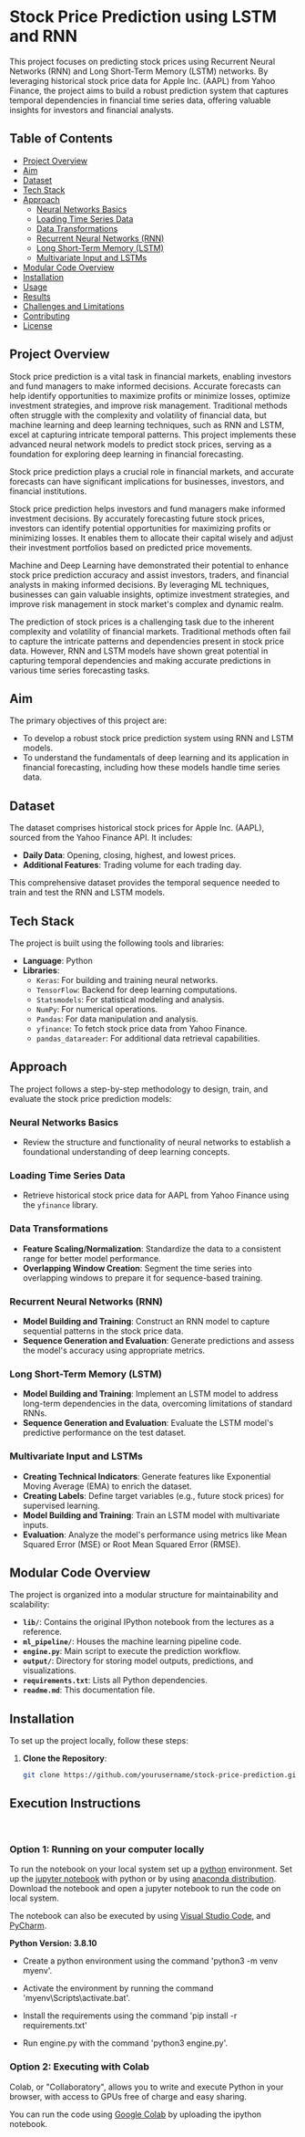 # Stock Price Prediction using LSTM and RNN

This project focuses on predicting stock prices using Recurrent Neural Networks (RNN) and Long Short-Term Memory (LSTM) networks. By leveraging historical stock price data for Apple Inc. (AAPL) from Yahoo Finance, the project aims to build a robust prediction system that captures temporal dependencies in financial time series data, offering valuable insights for investors and financial analysts.

## Table of Contents
- [Project Overview](#project-overview)
- [Aim](#aim)
- [Dataset](#dataset)
- [Tech Stack](#tech-stack)
- [Approach](#approach)
  - [Neural Networks Basics](#neural-networks-basics)
  - [Loading Time Series Data](#loading-time-series-data)
  - [Data Transformations](#data-transformations)
  - [Recurrent Neural Networks (RNN)](#recurrent-neural-networks-rnn)
  - [Long Short-Term Memory (LSTM)](#long-short-term-memory-lstm)
  - [Multivariate Input and LSTMs](#multivariate-input-and-lstms)
- [Modular Code Overview](#modular-code-overview)
- [Installation](#installation)
- [Usage](#usage)
- [Results](#results)
- [Challenges and Limitations](#challenges-and-limitations)
- [Contributing](#contributing)
- [License](#license)

## Project Overview
Stock price prediction is a vital task in financial markets, enabling investors and fund managers to make informed decisions. Accurate forecasts can help identify opportunities to maximize profits or minimize losses, optimize investment strategies, and improve risk management. Traditional methods often struggle with the complexity and volatility of financial data, but machine learning and deep learning techniques, such as RNN and LSTM, excel at capturing intricate temporal patterns. This project implements these advanced neural network models to predict stock prices, serving as a foundation for exploring deep learning in financial forecasting.

Stock price prediction plays a crucial role in financial markets, and accurate forecasts can have significant implications for businesses, investors, and financial institutions. 

Stock price prediction helps investors and fund managers make informed investment decisions. By accurately forecasting future stock prices, investors can identify potential opportunities for maximizing profits or minimizing losses. It enables them to allocate their capital wisely and adjust their investment portfolios based on predicted price movements.

Machine and Deep Learning have demonstrated their potential to enhance stock price prediction accuracy and assist investors, traders, and financial analysts in making informed decisions. By leveraging ML techniques, businesses can gain valuable insights, optimize investment strategies, and improve risk management in stock market's complex and dynamic realm.

The prediction of stock prices is a challenging task due to the inherent complexity and volatility of financial markets. Traditional methods often fail to capture the intricate patterns and dependencies present in stock price data. However, RNN and LSTM models have shown great potential in capturing temporal dependencies and making accurate predictions in various time series forecasting tasks.

## Aim
The primary objectives of this project are:
- To develop a robust stock price prediction system using RNN and LSTM models.
- To understand the fundamentals of deep learning and its application in financial forecasting, including how these models handle time series data.

## Dataset
The dataset comprises historical stock prices for Apple Inc. (AAPL), sourced from the Yahoo Finance API. It includes:
- **Daily Data**: Opening, closing, highest, and lowest prices.
- **Additional Features**: Trading volume for each trading day.

This comprehensive dataset provides the temporal sequence needed to train and test the RNN and LSTM models.

## Tech Stack
The project is built using the following tools and libraries:
- **Language**: Python
- **Libraries**:
  - `Keras`: For building and training neural networks.
  - `TensorFlow`: Backend for deep learning computations.
  - `Statsmodels`: For statistical modeling and analysis.
  - `NumPy`: For numerical operations.
  - `Pandas`: For data manipulation and analysis.
  - `yfinance`: To fetch stock price data from Yahoo Finance.
  - `pandas_datareader`: For additional data retrieval capabilities.

## Approach
The project follows a step-by-step methodology to design, train, and evaluate the stock price prediction models:

### Neural Networks Basics
- Review the structure and functionality of neural networks to establish a foundational understanding of deep learning concepts.

### Loading Time Series Data
- Retrieve historical stock price data for AAPL from Yahoo Finance using the `yfinance` library.

### Data Transformations
- **Feature Scaling/Normalization**: Standardize the data to a consistent range for better model performance.
- **Overlapping Window Creation**: Segment the time series into overlapping windows to prepare it for sequence-based training.

### Recurrent Neural Networks (RNN)
- **Model Building and Training**: Construct an RNN model to capture sequential patterns in the stock price data.
- **Sequence Generation and Evaluation**: Generate predictions and assess the model's accuracy using appropriate metrics.

### Long Short-Term Memory (LSTM)
- **Model Building and Training**: Implement an LSTM model to address long-term dependencies in the data, overcoming limitations of standard RNNs.
- **Sequence Generation and Evaluation**: Evaluate the LSTM model's predictive performance on the test dataset.

### Multivariate Input and LSTMs
- **Creating Technical Indicators**: Generate features like Exponential Moving Average (EMA) to enrich the dataset.
- **Creating Labels**: Define target variables (e.g., future stock prices) for supervised learning.
- **Model Building and Training**: Train an LSTM model with multivariate inputs.
- **Evaluation**: Analyze the model's performance using metrics like Mean Squared Error (MSE) or Root Mean Squared Error (RMSE).

## Modular Code Overview
The project is organized into a modular structure for maintainability and scalability:
- **`lib/`**: Contains the original IPython notebook from the lectures as a reference.
- **`ml_pipeline/`**: Houses the machine learning pipeline code.
- **`engine.py`**: Main script to execute the prediction workflow.
- **`output/`**: Directory for storing model outputs, predictions, and visualizations.
- **`requirements.txt`**: Lists all Python dependencies.
- **`readme.md`**: This documentation file.

## Installation
To set up the project locally, follow these steps:
1. **Clone the Repository**:
   ```bash
   git clone https://github.com/yourusername/stock-price-prediction.git


## **Execution Instructions**
<br>
 
### Option 1: Running on your computer locally
 
To run the notebook on your local system set up a [python](https://www.python.org/) environment. Set up the [jupyter notebook](https://jupyter.org/install) with python or by using [anaconda distribution](https://anaconda.org/anaconda/jupyter). Download the notebook and open a jupyter notebook to run the code on local system.
 
The notebook can also be executed by using [Visual Studio Code](https://code.visualstudio.com/), and [PyCharm](https://www.jetbrains.com/pycharm/).

**Python Version: 3.8.10**

* Create a python environment using the command 'python3 -m venv myenv'.

* Activate the environment by running the command 'myenv\Scripts\activate.bat'.

* Install the requirements using the command 'pip install -r requirements.txt'

* Run engine.py with the command 'python3 engine.py'.
 

 
### Option 2: Executing with Colab
Colab, or "Collaboratory", allows you to write and execute Python in your browser, with access to GPUs free of charge and easy sharing.
 
You can run the code using [Google Colab](https://colab.research.google.com/) by uploading the ipython notebook. 